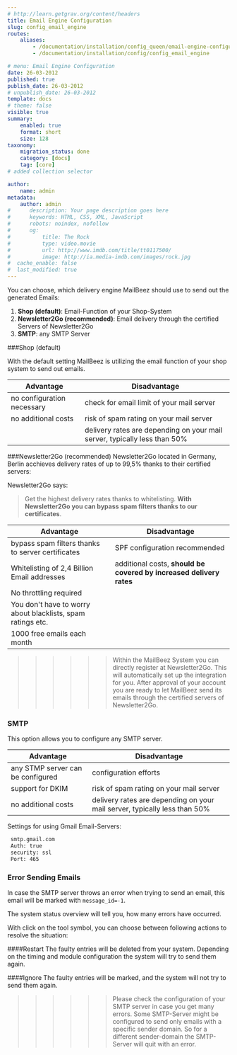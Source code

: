 ```yaml
---
# http://learn.getgrav.org/content/headers
title: Email Engine Configuration
slug: config_email_engine
routes:
    aliases:
        - /documentation/installation/config_queen/email-engine-configuration
        - /documentation/installation/config/config_email_engine

# menu: Email Engine Configuration
date: 26-03-2012
published: true
publish_date: 26-03-2012
# unpublish_date: 26-03-2012
template: docs
# theme: false
visible: true
summary:
    enabled: true
    format: short
    size: 128
taxonomy:
    migration_status: done
    category: [docs]
    tag: [core]
# added collection selector

author:
    name: admin
metadata:
    author: admin
#      description: Your page description goes here
#      keywords: HTML, CSS, XML, JavaScript
#      robots: noindex, nofollow
#      og:
#          title: The Rock
#          type: video.movie
#          url: http://www.imdb.com/title/tt0117500/
#          image: http://ia.media-imdb.com/images/rock.jpg
#  cache_enable: false
#  last_modified: true
---
```



You can choose, which delivery engine MailBeez should use to send out the generated Emails:


1. **Shop (default)**: Email-Function of your Shop-System
1. **Newsletter2Go (recommended)**: Email delivery through the certified Servers of Newsletter2Go
1. **SMTP**: any SMTP Server

###Shop (default)

With the default setting MailBeez is utilizing the email function of your shop system to send out emails.

| Advantage                              | Disadvantage 
|----------------------------------------|----------------------------------------------
| no configuration necessary             | check for email limit of your mail server     
| no additional costs                    | risk of spam rating on your mail server         
|                                        | delivery rates are depending on your mail server, typically less than 50%         



###Newsletter2Go (recommended)
Newsletter2Go located in Germany, Berlin acchieves delivery rates of up to 99,5% thanks to their certified servers:

Newsletter2Go says:

> Get the highest delivery rates thanks to whitelisting. **With Newsletter2Go you can bypass spam filters thanks to our certificates**.

 
| Advantage                                                   | Disadvantage 
|-------------------------------------------------------------|----------------------------------------------
| bypass spam filters thanks to server certificates           | SPF configuration recommended
| Whitelisting of 2,4 Billion Email addresses                 | additional costs, **should be covered by increased delivery rates**    
| No throttling required                                      |  |
| You don't have to worry about blacklists, spam ratings etc. |  |
| 1000 free emails each month                                 |  |


>>>>>> Within the MailBeez System you can directly register at Newsletter2Go. This will automatically set up the integration for you. After approval of your account you are ready to let MailBeez send its emails through the certified servers of Newsletter2Go.

### SMTP

This option allows you to configure any SMTP server.

| Advantage                                    | Disadvantage 
|---------------------------------------------|----------------------------------------------
| any STMP server can be configured           | configuration efforts
| support for  DKIM                      | risk of spam rating on your mail server    
| no additional costs                   | delivery rates are depending on your mail server, typically less than 50%  |



Settings for using Gmail Email-Servers:
```bash
 smtp.gmail.com  
 Auth: true  
 security: ssl  
 Port: 465
```




### Error Sending Emails <a id="error"></a>

In case the SMTP server throws an error when trying to send an email, this email will be marked with `message_id=-1`. 

The system status overview will tell you, how many errors have occurred.

With click on the tool symbol, you can choose between following actions to resolve the situation:


####Restart
The faulty entries will be deleted from your system. Depending on the timing and module configuration the system will try to send them again.

####Ignore
The faulty entries will be marked, and the system will not try to send them again.

>>>>>>Please check the configuration of your SMTP server in case you get many errors. Some SMTP-Server might be configured to send only emails with a specific sender domain. So for a different sender-domain the SMTP-Server will quit with an error.
